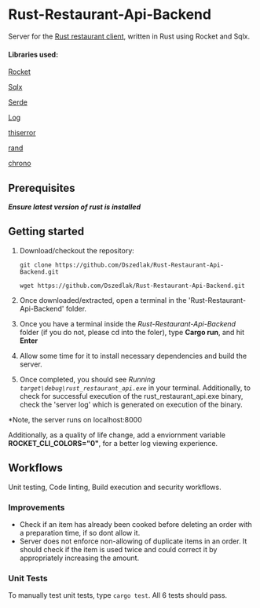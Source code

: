 # Rust-Restaurant-Api-Backend

Server for the [Rust restaurant client](https://github.com/Dszedlak/rust_restaurant_client/blob/master/README.md "Restaurant Client"), written in Rust using Rocket and Sqlx.

#### Libraries used:

[Rocket](https://crates.io/crates/rocket "Rocket.rs")

[Sqlx](https://crates.io/crates/sqlx "Sqlx")

[Serde](https://crates.io/crates/serde "Serde")

[Log](https://crates.io/crates/simplelog "Simplelog")

[thiserror](https://crates.io/crates/thiserror "thiserror")

[rand](https://crates.io/crates/rand "rand")

[chrono](https://crates.io/crates/chrono "chrono")

## Prerequisites

***Ensure latest version of rust is installed***

## Getting started

1. Download/checkout the repository:
   
    ```git clone https://github.com/Dszedlak/Rust-Restaurant-Api-Backend.git```
  
    ```wget https://github.com/Dszedlak/Rust-Restaurant-Api-Backend.git```
  
 2. Once downloaded/extracted, open a terminal in the 'Rust-Restaurant-Api-Backend' folder.
 3. Once you have a terminal inside the *Rust-Restaurant-Api-Backend* folder (if you do not, please cd into the foler), type **Cargo run**, and hit **Enter**
 4. Allow some time for it to install necessary dependencies and build the server.
 5. Once completed, you should see *Running `target\debug\rust_restaurant_api.exe`* in your terminal. Additionally, to check for successful execution of the rust_restaurant_api.exe binary, check the 'server log' which is generated on execution of the binary.

*Note, the server runs on localhost:8000

Additionally, as a quality of life change, add a enviornment variable **ROCKET_CLI_COLORS="0"**, for a better log viewing experience.
## Workflows

Unit testing, Code linting, Build execution and security workflows.

### Improvements
- Check if an item has already been cooked before deleting an order with a preparation time, if so dont allow it.
- Server does not enforce non-allowing of duplicate items in an order. It should check if the item is used twice and could correct it by appropriately increasing the amount.

### Unit Tests

To manually test unit tests, type ```cargo test```. All 6 tests should pass.
